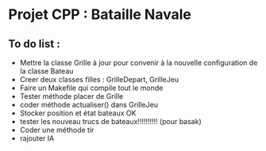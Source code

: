 # Projet CPP : Bataille Navale

## To do list :
- Mettre la classe Grille à jour pour convenir à la nouvelle configuration de la classe Bateau
- Creer deux classes filles : GrilleDepart, GrilleJeu
- Faire un Makefile qui compile tout le monde
- Tester méthode placer de Grille
- coder méthode actualiser() dans GrilleJeu
- Stocker position et état bateaux OK
- tester les nouveau trucs de bateaux!!!!!!!!!! (pour basak)
- Coder une méthode tir
- rajouter IA
